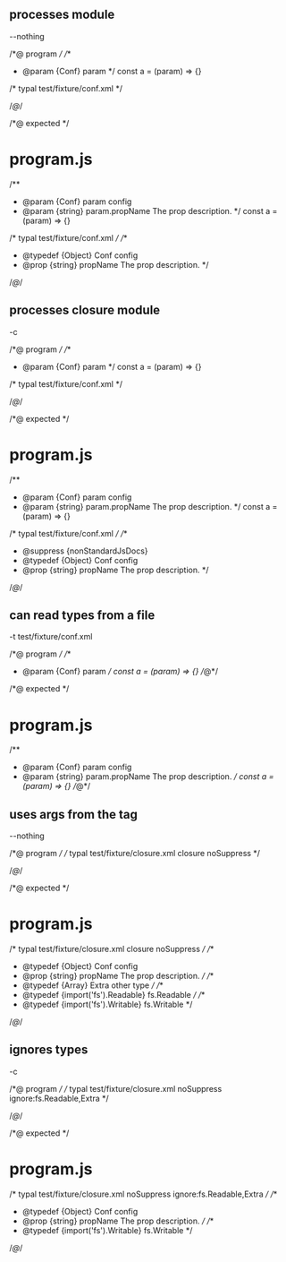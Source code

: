 ## processes module
--nothing

/*@ program */
/**
 * @param {Conf} param
 */
const a = (param) => {}

/* typal test/fixture/conf.xml */

/*@*/

/*@ expected */
# program.js

/**
 * @param {Conf} param config
 * @param {string} param.propName The prop description.
 */
const a = (param) => {}

/* typal test/fixture/conf.xml */
/**
 * @typedef {Object} Conf config
 * @prop {string} propName The prop description.
 */

/*@*/

## processes closure module
-c

/*@ program */
/**
 * @param {Conf} param
 */
const a = (param) => {}

/* typal test/fixture/conf.xml */

/*@*/

/*@ expected */
# program.js

/**
 * @param {Conf} param config
 * @param {string} param.propName The prop description.
 */
const a = (param) => {}

/* typal test/fixture/conf.xml */
/**
 * @suppress {nonStandardJsDocs}
 * @typedef {Object} Conf config
 * @prop {string} propName The prop description.
 */

/*@*/

## can read types from a file
-t test/fixture/conf.xml

/*@ program */
/**
 * @param {Conf} param
 */
const a = (param) => {}
/*@*/

/*@ expected */
# program.js

/**
 * @param {Conf} param config
 * @param {string} param.propName The prop description.
 */
const a = (param) => {}
/*@*/

## uses args from the tag
--nothing

/*@ program */
/* typal test/fixture/closure.xml closure noSuppress */

/*@*/

/*@ expected */
# program.js

/* typal test/fixture/closure.xml closure noSuppress */
/**
 * @typedef {Object} Conf config
 * @prop {string} propName The prop description.
 */
/**
 * @typedef {Array<string>} Extra other type
 */
/**
 * @typedef {import('fs').Readable} fs.Readable
 */
/**
 * @typedef {import('fs').Writable} fs.Writable
 */

/*@*/

## ignores types
-c

/*@ program */
/* typal test/fixture/closure.xml noSuppress ignore:fs.Readable,Extra */

/*@*/

/*@ expected */
# program.js

/* typal test/fixture/closure.xml noSuppress ignore:fs.Readable,Extra */
/**
 * @typedef {Object} Conf config
 * @prop {string} propName The prop description.
 */
/**
 * @typedef {import('fs').Writable} fs.Writable
 */

/*@*/